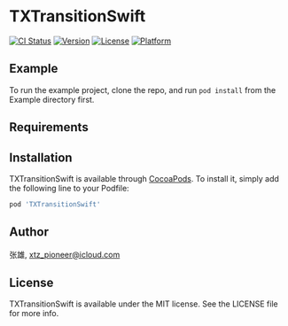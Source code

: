 # TXTransitionSwift

[![CI Status](https://img.shields.io/travis/张雄/TXTransitionSwift.svg?style=flat)](https://travis-ci.org/张雄/TXTransitionSwift)
[![Version](https://img.shields.io/cocoapods/v/TXTransitionSwift.svg?style=flat)](https://cocoapods.org/pods/TXTransitionSwift)
[![License](https://img.shields.io/cocoapods/l/TXTransitionSwift.svg?style=flat)](https://cocoapods.org/pods/TXTransitionSwift)
[![Platform](https://img.shields.io/cocoapods/p/TXTransitionSwift.svg?style=flat)](https://cocoapods.org/pods/TXTransitionSwift)

## Example

To run the example project, clone the repo, and run `pod install` from the Example directory first.

## Requirements

## Installation

TXTransitionSwift is available through [CocoaPods](https://cocoapods.org). To install
it, simply add the following line to your Podfile:

```ruby
pod 'TXTransitionSwift'
```

## Author

张雄, xtz_pioneer@icloud.com

## License

TXTransitionSwift is available under the MIT license. See the LICENSE file for more info.
